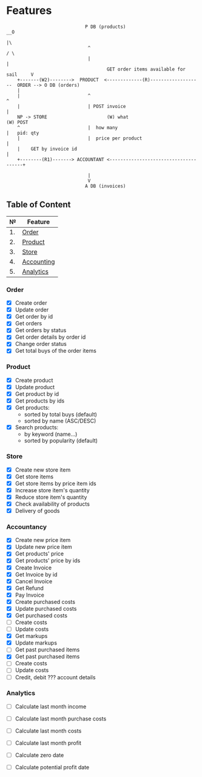 # Features


                                 P DB (products)                              __O
                                                                                |\
                                  ^                                            / \
                                  |                                             |
                                         GET order items available for sail     V
        +-------(W2)-------->  PRODUCT  <-------------(R)-------------------  ORDER --> O DB (orders)
        |                                                                       
        |                         ^                                             ^
        |                         | POST invoice                                |
        NP -> STORE                      (W) what                                      (W) POST
        ^                         |  how many                                   |   pid: qty
        |                         |  price per product                          |
        |    GET by invoice id                                                  |
        +--------(R1)-------> ACCOUNTANT <--------------------------------------+

                                  |
                                  V
                                 A DB (invoices) 

## Table of Content

| №| Feature |
| ----------- | ----------- |
| 1.  | [Order](#order)
| 2.  | [Product](#product)
| 3.  | [Store](#store)
| 4.  | [Accounting](#accounting)
| 5.  | [Analytics](#analytics)

### Order

- [x] Create order
- [x] Update order
- [x] Get order by id
- [x] Get orders
- [X] Get orders by status
- [X] Get order details by order id
- [X] Change order status
- [x] Get total buys of the order items

### Product

- [x] Create product
- [x] Update product
- [x] Get product by id
- [x] Get products by ids
- [x] Get products:
    - sorted by total buys (default)
    - sorted by name (ASC/DESC)
- [x] Search products:
    - by keyword (name...)
    - sorted by popularity (default)

### Store

- [X] Create new store item
- [X] Get store items
- [X] Get store items by price item ids
- [X] Increase store item's quantity
- [X] Reduce store item's quantity
- [X] Check availability of products
- [X] Delivery of goods

### Accountancy

- [X] Create new price item
- [X] Update new price item
- [X] Get products' price
- [X] Get products' price by ids
- [X] Create Invoice
- [X] Get Invoice by id
- [X] Cancel Invoice
- [X] Get Refund
- [X] Pay Invoice
- [X] Create purchased costs
- [X] Update purchased costs
- [X] Get purchased costs
- [ ] Create costs
- [ ] Update costs
- [X] Get markups
- [X] Update markups
- [ ] Get past purchased items
- [X] Get past purchased items
- [ ] Create costs
- [ ] Update costs
- [ ] Credit, debit ??? account details

### Analytics

- [ ] Calculate last month income
- [ ] Calculate last month purchase costs
- [ ] Calculate last month costs
- [ ] Calculate last month profit
- [ ] Calculate zero date
- [ ] Calculate potential profit date




